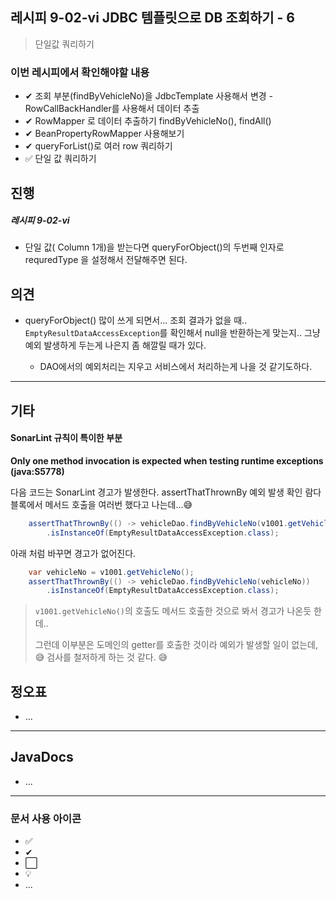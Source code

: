 ## 레시피 9-02-vi JDBC 템플릿으로 DB 조회하기 - 6

>  단일값 쿼리하기
>

### 이번 레시피에서 확인해야할  내용

* ✔ 조회 부분(findByVehicleNo)을 JdbcTemplate 사용해서 변경 - RowCallBackHandler를 사용해서 데이터 추출
* ✔ RowMapper 로 데이터 추출하기 findByVehicleNo(), findAll()
* ✔ BeanPropertyRowMapper 사용해보기
* ✔ queryForList()로 여러 row 쿼리하기
* ✅ 단일 값 쿼리하기 




## 진행

##### 레시피 9-02-vi

* 단일 값( Column 1개)을 받는다면 queryForObject()의 두번째 인자로 requredType  을 설정해서 전달해주면 된다.




## 의견

* queryForObject() 많이 쓰게 되면서...  조회 결과가 없을 때.. `EmptyResultDataAccessException`를 확인해서 null을 반환하는게 맞는지.. 그냥 예외 발생하게 두는게 나은지 좀 해깔릴 때가 있다.

  * DAO에서의 예외처리는 지우고 서비스에서 처리하는게 나을 것 같기도하다.
  
  

---

## 기타

#### SonarLint 규칙이 특이한 부분

**Only one method invocation is expected when testing runtime exceptions (java:S5778)**

다음 코드는 SonarLint  경고가 발생한다. assertThatThrownBy 예외 발생 확인 람다 블록에서 메서드 호출을 여러번 했다고 나는데...😅

```java
    assertThatThrownBy(() -> vehicleDao.findByVehicleNo(v1001.getVehicleNo()))
        .isInstanceOf(EmptyResultDataAccessException.class);
```

아래 처럼 바꾸면 경고가 없어진다.

```java
    var vehicleNo = v1001.getVehicleNo();
    assertThatThrownBy(() -> vehicleDao.findByVehicleNo(vehicleNo))
        .isInstanceOf(EmptyResultDataAccessException.class);
```

> `v1001.getVehicleNo()`의 호출도 메서드 호출한 것으로 봐서 경고가 나온듯 한데..
>
> 그런데 이부분은 도메인의 getter를 호출한 것이라 예외가 발생할 일이 없는데, 😅 검사를 철저하게 하는 것 같다. 😅





## 정오표

* ...
  


---

## JavaDocs

* ...



---

### 문서 사용 아이콘

* ✅
* ✔
* ⬜
* 💡
* ...

